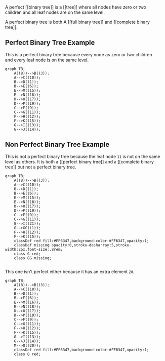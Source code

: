 A perfect [[binary tree]] is a [[tree]] where all nodes have zero or two children and all leaf nodes are on the same level.

A perfect binary tree is both A [[full binary tree]] and [[complete binary tree]].


## Perfect Binary Tree Example
This is a perfect binary tree because every node as zero or two children and every leaf node is on the same level.
```mermaid
graph TB;
    A((8))-->B((3));
    A-->C((10));
    B-->D((1));
    B-->E((6));
    E-->M((15));
    E-->N((18));
    D-->O((17));
    D-->P((19));
    C-->F((9));
    C-->G((11));
    F-->H((12));
    F-->K((15));
    G-->I((13));
    G-->J((14));
```

## Non Perfect Binary Tree Example
This is not a perfect binary tree because the leaf node `11` is not on the same level as others. It is both a [[perfect binary tree]] and a [[complete binary tree]] but not a perfect binary tree.
```mermaid
graph TB;
    A((8))-->B((3));
    A-->C((10));
    B-->D((1));
    B-->E((6));
    E-->M((15));
    E-->N((18));
    D-->O((17));
    D-->P((19));
    C-->F((9));
    C-->G((11));
    G-->I((21));
    G-->GG((1));
    F-->H((12));
    F-->K((15));
    classDef red fill:#FF6347,background-color:#FF6347,opacity:1;
    classDef missing opacity:0,stroke-dasharray:5,stroke-width:2px,font-size:.8rem;
    class G red;
    class GG missing;


```
This one isn't perfect either because it has an extra element `20`.
```mermaid
graph TB;
    A((8))-->B((3));
    A-->C((10));
    B-->D((1));
    B-->E((6));
    E-->M((16));
    E-->N((18));
    D-->O((17));
    D-->P((19));
    C-->F((9));
    C-->G((11));
    F-->H((12));
    F-->K((15));
    G-->I((13));
    G-->J((14));
    M-->Q((20));
    classDef red fill:#FF6347,background-color:#FF6347,opacity:1;
    class Q red;
```